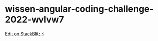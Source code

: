 # wissen-angular-coding-challenge-2022-wvlvw7

[Edit on StackBlitz ⚡️](https://stackblitz.com/edit/wissen-angular-coding-challenge-2022-wvlvw7)